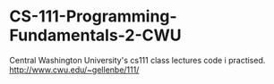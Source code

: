 # CS-111-Programming-Fundamentals-2-CWU
Central Washington University's cs111 class lectures code i practised. http://www.cwu.edu/~gellenbe/111/ 
